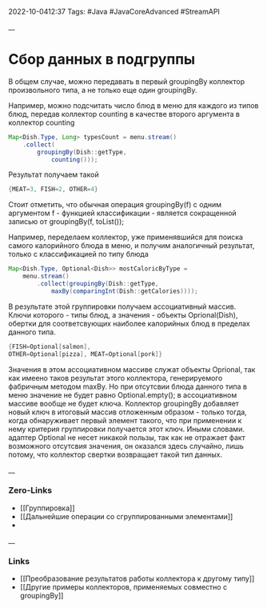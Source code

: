 2022-10-0412:37
Tags: #Java #JavaCoreAdvanced #StreamAPI 

__
# Сбор данных в подгруппы
В общем случае, можно передавать в первый groupingBy коллектор произвольного типа, а не только еще один groupingBy. 

Например, можно подсчитать число блюд в меню для каждого из типов блюд, передав коллектор counting в качестве второго аргумента в коллектор counting
```java
Map<Dish.Type, Long> typesCount = menu.stream()
	.collect(
		groupingBy(Dish::getType,
			counting()));
```
Результат получаем такой
```java
{MEAT=3, FISH=2, OTHER=4}
```

Стоит отметить, что обычная операция groupingBy(f) с одним аргументом f - функцией классификации - является сокращенной записью от groupingBy(f, toList());

Например, переделаем коллектор, уже применявшийся для поиска самого калорийного блюда в меню, и получим аналогичный результат, только с классификацией по типу блюда
```java
Map<Dish.Type, Optional<Dish>> mostCaloricByType = 
	menu.stream()
		.collect(groupingBy(Dish::getType,
			maxBy(comparingInt(Dish::getCalories))));
```
В результате этой группировки получаем ассоциативный массив. Ключи которого - типы блюд, а значения - объекты Oprional(Dish), обертки для соответсвующих наиболее калорийных блюд в пределах данного типа.
```java
{FISH=Optional[salmon], 
OTHER=Optional[pizza], MEAT=Optional[pork]}
```

Значения в этом ассоциативном массиве служат объекты Oprional, так как имеено таков результат этого коллектора, генерируемого фабричным методом maxBy. Но при отсутсвии блюда данного типа в меню значение не будет равно Optional.empty(); в ассоциативном массиве вообще не будет ключа. Коллектор groupingBy добавляет новый ключ в итоговый массив отложенным образом - только тогда, когда обнаруживает первый элемент такого, что при применении к нему критерия группировки получается этот ключ. Иными словами. адаптер Optional не несет никакой пользы, так как не отражает факт возможного отсутсвия значения, он оказался здесь случайно, лишь потому, что коллектор свертки возвращает такой тип данных.

__
### Zero-Links
- [[Группировка]]
- [[Дальнейшие операции со сгруппированными элементами]]
- 

__
### Links
- [[Преобразование результатов работы коллектора к другому типу]]
- [[Другие примеры коллекторов, применяемых совместно с groupingBy]]

